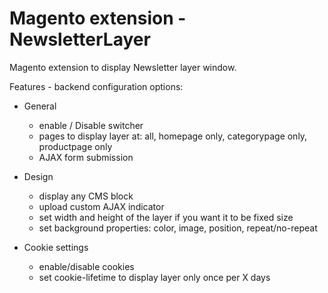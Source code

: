 Magento extension - NewsletterLayer
==========================

Magento extension to display Newsletter layer window. 

Features - backend configuration options:
* General
  * enable / Disable switcher
  * pages to display layer at: all, homepage only, categorypage only, productpage only
  * AJAX form submission

* Design
  * display any CMS block
  * upload custom AJAX indicator
  * set width and height of the layer if you want it to be fixed size
  * set background properties: color, image, position, repeat/no-repeat

* Cookie settings
  * enable/disable cookies
  * set cookie-lifetime to display layer only once per X days
